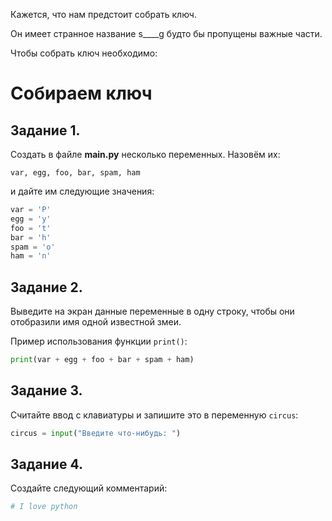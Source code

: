 Кажется, что нам предстоит собрать ключ.

Он имеет странное название s____g будто бы пропущены важные части.

Чтобы собрать ключ необходимо:

# Собираем ключ

## Задание 1.
Создать в файле **main.py** несколько переменных. Назовём их:

```
var, egg, foo, bar, spam, ham
```

и дайте им следующие значения:

```python
var = 'P'
egg = 'y'
foo = 't'
bar = 'h'
spam = 'o'
ham = 'n'
```

## Задание 2.
Выведите на экран данные переменные в одну строку, чтобы они отобразили имя одной известной змеи.

Пример использования функции `print()`:

```python
print(var + egg + foo + bar + spam + ham)
```

## Задание 3.
Считайте ввод с клавиатуры и запишите это в переменную `circus`:

```python
circus = input("Введите что-нибудь: ")
```

## Задание 4.
Создайте следующий комментарий: 

```python
# I love python
```
